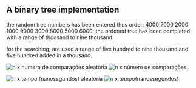 ## A binary tree implementation

the random tree numbers has been entered thus order: 4000 7000 2000 1000 9000 3000 8000 5000 6000;
the ordened tree has been completed with a range of thousand to nine thousand.

for the searching, are used a range of five hundred to nine thousand and five hundred added in a thousand.


![n x numero de comparações aleatória](https://user-images.githubusercontent.com/61637545/123488971-6a267900-d5e7-11eb-9ea4-7e94fc0d0773.png)
![n x número de comparações](https://user-images.githubusercontent.com/61637545/123488972-6b57a600-d5e7-11eb-8b8c-48cab28b1c91.png)


![n x tempo (nanossgundos) aleatória](https://user-images.githubusercontent.com/61637545/123488974-6bf03c80-d5e7-11eb-8c55-28330fa84a77.png)
![n x tempo(nanossegundos)](https://user-images.githubusercontent.com/61637545/123488975-6bf03c80-d5e7-11eb-8001-fe21327dff55.png)
